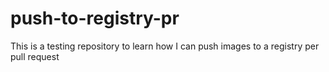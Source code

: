 # push-to-registry-pr
This is a testing repository to learn how I can push images to a registry per pull request
